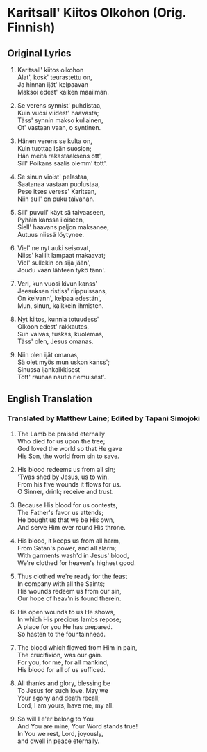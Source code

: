 # Karitsall' Kiitos Olkohon (Orig. Finnish)  

## Original Lyrics  

1. Karitsall' kiitos olkohon  
Alat', kosk' teurastettu on,  
Ja hinnan ijät' kelpaavan  
Maksoi edest' kaiken maailman.  

2. Se verens synnist' puhdistaa,  
Kuin vuosi viidest' haavasta;  
Täss' synnin makso kullainen,  
Ot' vastaan vaan, o syntinen.  

3. Hänen verens se kulta on,  
Kuin tuottaa Isän suosion;  
Hän meitä rakastaaksens ott',  
Sill' Poikans saalis olemm' tott'.  

4. Se sinun vioist' pelastaa,  
Saatanaa vastaan puolustaa,  
Pese itses veress' Karitsan,  
Niin sull' on puku taivahan.  

5. Sill' puvull' käyt sä taivaaseen,  
Pyhäin kanssa iloiseen,  
Siell' haavans paljon maksanee,  
Autuus niissä löytynee.  

6. Viel' ne nyt auki seisovat,  
Niiss' kalliit lampaat makaavat;  
Viel' sullekin on sija jään',  
Joudu vaan lähteen tykö tänn'.  

7. Veri, kun vuosi kivun kanss'  
Jeesuksen ristiss' riippuissans,  
On kelvann', kelpaa edestän',  
Mun, sinun, kaikkein ihmisten.  

8. Nyt kiitos, kunnia totuudess'  
Olkoon edest' rakkautes,  
Sun vaivas, tuskas, kuolemas,  
Täss' olen, Jesus omanas.  

9. Niin olen ijät omanas,  
Sä olet myös mun uskon kanss';  
Sinussa ijankaikkisest'  
Tott' rauhaa nautin riemuisest'.  

## English Translation  
### Translated by Matthew Laine; Edited by Tapani Simojoki

1. The Lamb be praised eternally  
Who died for us upon the tree;  
God loved the world so that He gave  
His Son, the world from sin to save.  

2. His blood redeems us from all sin;  
'Twas shed by Jesus, us to win.  
From his five wounds it flows for us.  
O Sinner, drink; receive and trust.  

3. Because His blood for us contests,  
The Father's favor us attends;  
He bought us that we be His own,  
And serve Him ever round His throne.  

4. His blood, it keeps us from all harm,  
From Satan's power, and all alarm;  
With garments wash'd in Jesus' blood,  
We're clothed for heaven's highest good.  

5. Thus clothed we're ready for the feast  
In company with all the Saints;  
His wounds redeem us from our sin,  
Our hope of heav'n is found therein.  

6. His open wounds to us He shows,  
In which His precious lambs repose;  
A place for you He has prepared.  
So hasten to the fountainhead.  

7. The blood which flowed from Him in pain,  
The crucifixion, was our gain.  
For you, for me, for all mankind,  
His blood for all of us sufficed.  

8. All thanks and glory, blessing be  
To Jesus for such love. May we  
Your agony and death recall;  
Lord, I am yours, have me, my all.  

9. So will I e'er belong to You  
And You are mine, Your Word stands true!  
In You we rest, Lord, joyously,  
and dwell in peace eternally.  

